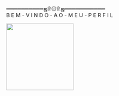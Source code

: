 ══════════ஜ۩۞۩ஜ═══════════    
                                                                                                                                                                                                                                                                                                 B E M - V I N D O - A O - M E U - P E R F I L                                                                                                                    
<div align="rith">
  <a href="https://github.com/79-g">
  <img height="180em" src="https://github-readme-stats.vercel.app/api?username=79-g&show_icons=true&theme=dark&include_all_commits=true&count_private=true"/>
</div>           
